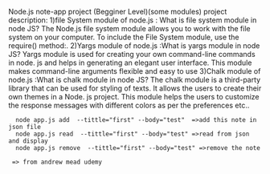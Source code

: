 Node.js note-app project (Begginer Level)(some modules)
project description:
     1)file System module of node.js
                : What is file system module in node JS?
                  The Node.js file system module allows you to work with the file system on your computer. 
                  To include the File System module, use the require() method:.
     2)Yargs module of node.js
                :What is yargs module in node JS?
                 Yargs module is used for creating your own command-line commands in node. js and helps in 
                 generating an elegant user interface. This module makes command-line arguments flexible and easy to use
     3)Chalk module of node.js
                :What is chalk module in node JS?
                 The chalk module is a third-party library that can be used for styling of texts. It allows the users to create their own
                 themes in a Node. js project. This module helps the users to customize the response messages with different colors as per the preferences
      etc..
      
      node app.js add  --tittle="first" --body="test"  =>add this note in json file
      node app.js read  --tittle="first" --body="test" =>read from json and display
      node app.js remove  --tittle="first" --body="test" =>remove the note
      
     => from andrew mead udemy 
